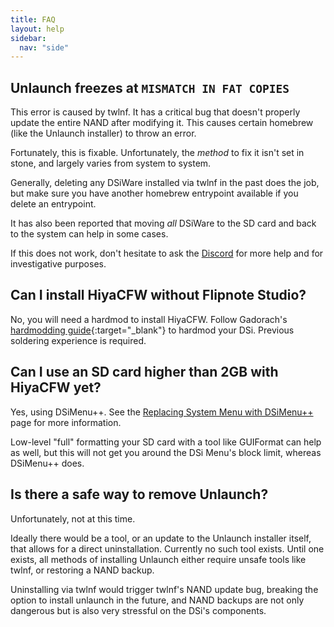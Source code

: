 ```yaml
---
title: FAQ
layout: help
sidebar:
  nav: "side"
---
```


## Unlaunch freezes at `MISMATCH IN FAT COPIES`

This error is caused by twlnf. It has a critical bug that doesn't properly update the entire NAND after modifying it. This causes certain homebrew (like the Unlaunch installer) to throw an error.

Fortunately, this is fixable. Unfortunately, the *method* to fix it isn't set in stone, and largely varies from system to system.

Generally, deleting any DSiWare installed via twlnf in the past does the job, but make sure you have another homebrew entrypoint available if you delete an entrypoint.

It has also been reported that moving *all* DSiWare to the SD card and back to the system can help in some cases.

If this does not work, don't hesitate to ask the [Discord](/help/discord) for more help and for investigative purposes.

## Can I install HiyaCFW without Flipnote Studio?

No, you will need a hardmod to install HiyaCFW. Follow Gadorach's [hardmodding guide](https://gbatemp.net/threads/dsi-downgrading-the-complete-guide.393682/){:target="_blank"} to hardmod your DSi. Previous soldering experience is required.

## Can I use an SD card higher than 2GB with HiyaCFW yet?

Yes, using DSiMenu++. See the [Replacing System Menu with DSiMenu++](/more/replacing-system-menu/) page for more information.

Low-level "full" formatting your SD card with a tool like GUIFormat can help as well, but this will not get you around the DSi Menu's block limit, whereas DSiMenu++ does.

## Is there a safe way to remove Unlaunch?

Unfortunately, not at this time. 

Ideally there would be a tool, or an update to the Unlaunch installer itself, that allows for a direct uninstallation. Currently no such tool exists. Until one exists, all methods of installing Unlaunch either require unsafe tools like twlnf, or restoring a NAND backup.

Uninstalling via twlnf would trigger twlnf's NAND update bug, breaking the option to install unlaunch in the future, and NAND backups are not only dangerous but is also very stressful on the DSi's components.